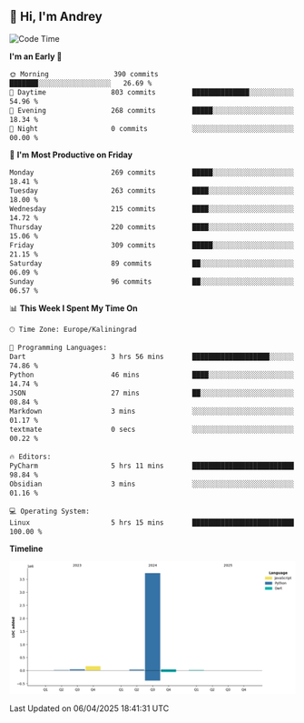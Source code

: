 ## 👋 Hi, I'm Andrey

<!--START_SECTION:waka-->
![Code Time](http://img.shields.io/badge/Code%20Time-873%20hrs%2032%20mins-blue)

**I'm an Early 🐤** 

```text
🌞 Morning                390 commits         ███████░░░░░░░░░░░░░░░░░░   26.69 % 
🌆 Daytime                803 commits         ██████████████░░░░░░░░░░░   54.96 % 
🌃 Evening                268 commits         █████░░░░░░░░░░░░░░░░░░░░   18.34 % 
🌙 Night                  0 commits           ░░░░░░░░░░░░░░░░░░░░░░░░░   00.00 % 
```
📅 **I'm Most Productive on Friday** 

```text
Monday                   269 commits         █████░░░░░░░░░░░░░░░░░░░░   18.41 % 
Tuesday                  263 commits         ████░░░░░░░░░░░░░░░░░░░░░   18.00 % 
Wednesday                215 commits         ████░░░░░░░░░░░░░░░░░░░░░   14.72 % 
Thursday                 220 commits         ████░░░░░░░░░░░░░░░░░░░░░   15.06 % 
Friday                   309 commits         █████░░░░░░░░░░░░░░░░░░░░   21.15 % 
Saturday                 89 commits          ██░░░░░░░░░░░░░░░░░░░░░░░   06.09 % 
Sunday                   96 commits          ██░░░░░░░░░░░░░░░░░░░░░░░   06.57 % 
```


📊 **This Week I Spent My Time On** 

```text
🕑︎ Time Zone: Europe/Kaliningrad

💬 Programming Languages: 
Dart                     3 hrs 56 mins       ███████████████████░░░░░░   74.86 % 
Python                   46 mins             ████░░░░░░░░░░░░░░░░░░░░░   14.74 % 
JSON                     27 mins             ██░░░░░░░░░░░░░░░░░░░░░░░   08.84 % 
Markdown                 3 mins              ░░░░░░░░░░░░░░░░░░░░░░░░░   01.17 % 
textmate                 0 secs              ░░░░░░░░░░░░░░░░░░░░░░░░░   00.22 % 

🔥 Editors: 
PyCharm                  5 hrs 11 mins       █████████████████████████   98.84 % 
Obsidian                 3 mins              ░░░░░░░░░░░░░░░░░░░░░░░░░   01.16 % 

💻 Operating System: 
Linux                    5 hrs 15 mins       █████████████████████████   100.00 % 
```

**Timeline**

![Lines of Code chart](https://raw.githubusercontent.com/Mist3s/Mist3s/main/assets/bar_graph.png)


 Last Updated on 06/04/2025 18:41:31 UTC
<!--END_SECTION:waka-->

